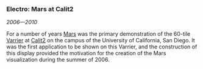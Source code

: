 ### Electro: Mars at Calit2

*2006&mdash;2010*

For a number of years [Mars][] was the primary demonstration of the 60-tile [Varrier][] at [Calit2][] on the campus of the University of California, San Diego. It was the first application to be shown on this Varrier, and the construction of this display provided the motivation for the creation of the Mars visualization during the summer of 2006.

[mars]:    applications.html#mars
[varrier]: research.html#varrier
[calit2]:  http://www.calit2.net/
